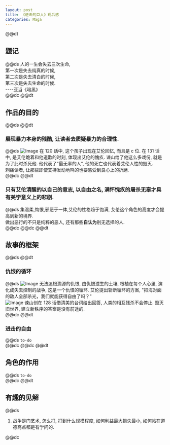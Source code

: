 ```yaml
---  
layout: post  
title: 《进击的巨人》观后感  
categories: Maga  
---  
```

@@dt
## 题记  
@@ds
人的一生会失去三次生命,  
第一次是失去纯真的时候,  
第二次是失去清白的时候,  
第三次是失去生命的时候.  
----亚当《暗黑》  
@@dc
@@dt
## 作品的目的  
@@ds
@@dt
### 展现暴力本身的残酷, 让读者去质疑暴力的合理性.  
@@ds
![Image](https://s3.jpg.cm/2020/08/15/uPlQE.png)
在 120 话中, 这个孩子出现在艾伦回忆, 而且是 c 位. 在 131 话中, 是艾伦跪着和他道歉的时刻, 体现出艾伦的愧疚. 谏山给了他这么多戏份, 就是为了此时杀死他. 他代表了"最无辜的人", 他的死亡也代表着艾伦人性的毁灭.  
刺痛读者, 让那些即使支持发动地鸣的也要感受到良心上的折磨.  
@@dc
@@dt
### 只有艾伦清醒的以自己的意志, 以自由之名, 满怀愧疚的屠杀无辜才具有美学意义上的悲剧.  
@@ds
集温柔,悔恨,邪恶于一体,艾伦的性格趋于饱满, 艾伦这个角色的高度才会提高到新的境界.  
做出恶行的不只是纯粹的恶人, 还有那些**自认为**别无选择的人.  
@@dc
@@dc
@@dt
## 故事的框架  
@@ds
@@dt
### 仇恨的循环  
@@ds
![Image](https://s3.jpg.cm/2020/08/15/uPQm6.png)
无法追根溯源的仇恨, 由仇恨滋生的土壤, 根植在每个人心里, 演化成失去控制的战争, 这是一个仇恨的循环. 艾伦提出斩断循环的方案, "把海对面的敌人全部杀光，我们就能获得自由了吗？"  
![Image](https://s3.jpg.cm/2020/08/15/uPd9T.png)
谏山创在 128 话借清美的台词给出回答, 人类的相互残杀不会停止. 毁灭旧世界, 建立新秩序的答案是没有前途的.  
@@dc
@@dt
### 进击的自由  
@@ds
`to-do`  
@@dc
@@dc
@@dt
## 角色的作用
@@ds
`to-do`  
@@dc
@@dt
## 有趣的见解
@@ds
1. 战争是门艺术, 怎么打, 打到什么规模程度, 如何利益最大损失最小, 如何站在道德高点都是有学问的.  

@@dc
